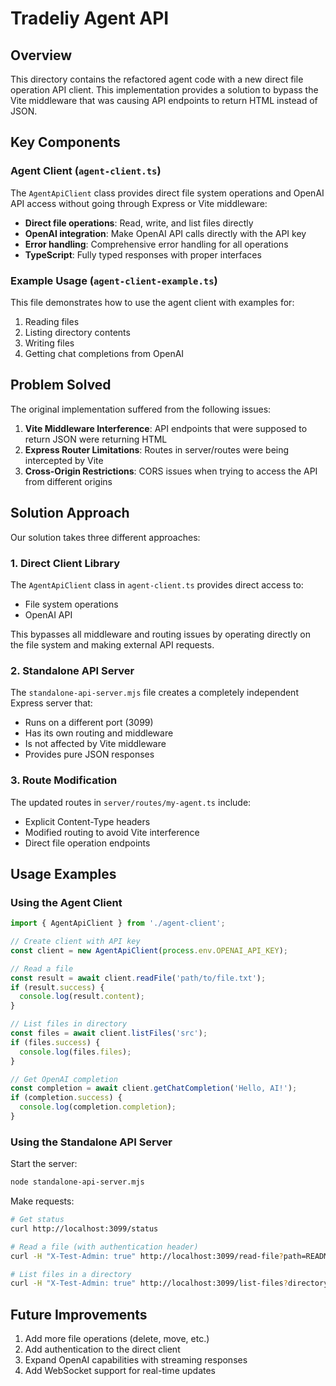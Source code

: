 # Tradeliy Agent API 

## Overview

This directory contains the refactored agent code with a new direct file operation API client. This implementation provides a solution to bypass the Vite middleware that was causing API endpoints to return HTML instead of JSON.

## Key Components

### Agent Client (`agent-client.ts`)

The `AgentApiClient` class provides direct file system operations and OpenAI API access without going through Express or Vite middleware:

- **Direct file operations**: Read, write, and list files directly
- **OpenAI integration**: Make OpenAI API calls directly with the API key
- **Error handling**: Comprehensive error handling for all operations
- **TypeScript**: Fully typed responses with proper interfaces

### Example Usage (`agent-client-example.ts`)

This file demonstrates how to use the agent client with examples for:

1. Reading files
2. Listing directory contents
3. Writing files
4. Getting chat completions from OpenAI

## Problem Solved

The original implementation suffered from the following issues:

1. **Vite Middleware Interference**: API endpoints that were supposed to return JSON were returning HTML
2. **Express Router Limitations**: Routes in server/routes were being intercepted by Vite
3. **Cross-Origin Restrictions**: CORS issues when trying to access the API from different origins

## Solution Approach

Our solution takes three different approaches:

### 1. Direct Client Library

The `AgentApiClient` class in `agent-client.ts` provides direct access to:
- File system operations
- OpenAI API

This bypasses all middleware and routing issues by operating directly on the file system and making external API requests.

### 2. Standalone API Server

The `standalone-api-server.mjs` file creates a completely independent Express server that:
- Runs on a different port (3099)
- Has its own routing and middleware
- Is not affected by Vite middleware
- Provides pure JSON responses

### 3. Route Modification

The updated routes in `server/routes/my-agent.ts` include:
- Explicit Content-Type headers
- Modified routing to avoid Vite interference
- Direct file operation endpoints

## Usage Examples

### Using the Agent Client

```typescript
import { AgentApiClient } from './agent-client';

// Create client with API key
const client = new AgentApiClient(process.env.OPENAI_API_KEY);

// Read a file
const result = await client.readFile('path/to/file.txt');
if (result.success) {
  console.log(result.content);
}

// List files in directory
const files = await client.listFiles('src');
if (files.success) {
  console.log(files.files);
}

// Get OpenAI completion
const completion = await client.getChatCompletion('Hello, AI!');
if (completion.success) {
  console.log(completion.completion);
}
```

### Using the Standalone API Server

Start the server:
```bash
node standalone-api-server.mjs
```

Make requests:
```bash
# Get status
curl http://localhost:3099/status

# Read a file (with authentication header)
curl -H "X-Test-Admin: true" http://localhost:3099/read-file?path=README.md

# List files in a directory
curl -H "X-Test-Admin: true" http://localhost:3099/list-files?directory=src
```

## Future Improvements

1. Add more file operations (delete, move, etc.)
2. Add authentication to the direct client
3. Expand OpenAI capabilities with streaming responses
4. Add WebSocket support for real-time updates